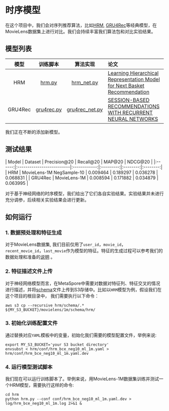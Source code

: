 # 时序模型

在这个项目中，我们会对序列推荐算法，比如[HRM](https://citeseerx.ist.psu.edu/viewdoc/download?doi=10.1.1.827.9692&rep=rep1&type=pdf), [GRU4Rec](https://arxiv.org/abs/2109.12613)等经典模型，在MovieLens数据集上进行对比。我们会持续丰富我们算法包和对比实验结果。

## 模型列表


|    模型     |                训练脚本                 |                        算法实现                         | 论文                                                                                                                                     |
|:---------:|:-----------------------------------:|:-----------------------------------------------------:|:---------------------------------------------------------------------------------------------------------------------------------------|
|     HRM    |            [hrm.py](hrm/hrm.py)         |   [hrm_net.py](../../python/algos/sequential/hrm/hrm_net.py)           | [Learning Hierarchical Representation Model for Next Basket Recommendation](https://arxiv.org/pdf/1511.06939)     |
|   GRU4Rec  |    [gru4rec.py](gru4rec/gru4rec.py)     |   [gru4rec_net.py](../../python/algos/sequential/hrm/gru4rec_net.py)   | [SESSION-BASED RECOMMENDATIONS WITH RECURRENT NEURAL NETWORKS](https://arxiv.org/pdf/1511.06939)     |
我们正在不断的添加新模型。

## 测试结果

|  Model  |           Dataset         | Precision@20 | Recall@20 |  MAP@20  |  NDCG@20 | 
|:-- ----:|:--------------------------|:------------:|:---------:|:--------:|:--------:|
| HRM     | MovieLens-1M NegSample-10 |   0.009464   | 0.189297  | 0.036278 | 0.068831 |
| GRU4Rec | MovieLens-1M              |   0.008594   | 0.171882  | 0.034879 | 0.063995 |

对于基于神经网络的时序模型，我们给出了它们各自实验结果。实验结果并未进行充分调参，后续相关实验结果会进行更新。

## 如何运行
### 1. 数据预处理和特征生成
对于MovieLens数据集, 我们目前仅用了`user_id`，`movie_id`，`recent_movie_id`，`last_movie`作为模型的特征。特征的生成过程可以参考我们的数据处理和准备的[说明](../dataset/README-CN.md) 。

### 2. 特征描述文件上传
对于神经网络模型而言，在MetaSpore中需要对数据对特征列、特征交叉的情况进行描述，并将[schema](schema)文件上传到S3存储中。比如以`HRM`模型为例，假设我们在这个项目的根目录中，
我们需要执行以下命令：

```shell
aws s3 cp --recursive hrm/schema/.* ${MY_S3_BUCKET}/movielens/1m/schema/hrm/
```

### 3. 初始化训练配置文件
通过替换对应`YAML`模板中的变量，初始化我们需要的模型配置文件，举例来说:
```shell
export MY_S3_BUCKET='your S3 bucket directory'
envsubst < hrm/conf/hrm_bce_neg10_ml_1m.yaml > hrm/conf/hrm_bce_neg10_ml_1m.yaml.dev
```

### 4. 运行模型测试脚本
我们现在可以运行训练脚本了。举例来说，用MovieLens-1M数据集训练并测试一个HRM模型，需要执行这样的命令:
```shell
cd hrm
python hrm.py --conf conf/hrm_bce_neg10_ml_1m.yaml.dev > log/hrm_bce_neg10_ml_1m.log 2>&1 &
```